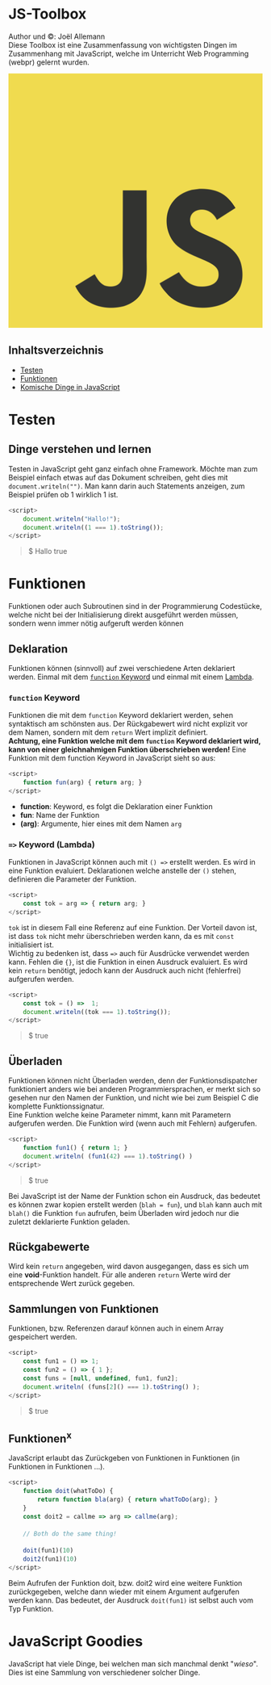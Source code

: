 # JS-Toolbox
Author und ©: Joël Allemann  
Diese Toolbox ist eine Zusammenfassung von wichtigsten Dingen im Zusammenhang mit JavaScript, welche im Unterricht Web Programming (webpr) gelernt wurden. 

![js_logo](resources/images/logo_js.png)

## Inhaltsverzeichnis
- [Testen](#testen)
- [Funktionen](#funktionen)
- [Komische Dinge in JavaScript](#komische-dinge-in-javascript)

# Testen
## Dinge verstehen und lernen
Testen in JavaScript geht ganz einfach ohne Framework. Möchte man zum Beispiel einfach etwas auf das Dokument schreiben, geht dies mit `document.writeln("")`. Man kann darin auch Statements anzeigen, zum Beispiel prüfen ob 1 wirklich 1 ist.

```javascript
<script>
    document.writeln("Hallo!");
    document.writeln((1 === 1).toString());
</script>
```
> $ Hallo true

# Funktionen
Funktionen oder auch Subroutinen sind in der Programmierung Codestücke, welche nicht bei der Initialisierung direkt ausgeführt werden müssen, sondern wenn immer nötig aufgeruft werden können
## Deklaration
Funktionen können (sinnvoll) auf zwei verschiedene Arten deklariert werden. Einmal mit dem [`function` Keyword](#function-keyword) und einmal mit einem [Lambda](#keyword-lambda).
### `function` Keyword
Funktionen die mit dem `function` Keyword deklariert werden, sehen syntaktisch am schönsten aus. Der Rückgabewert wird nicht explizit vor dem Namen, sondern mit dem `return` Wert implizit definiert.  
**Achtung, eine Funktion welche mit dem `function` Keyword deklariert wird, kann von einer gleichnahmigen Funktion überschrieben werden!**
Eine Funktion mit dem function Keyword in JavaScript sieht so aus:
```javascript
<script>
    function fun(arg) { return arg; }
</script>
```
- **function**: Keyword, es folgt die Deklaration einer Funktion
- **fun**: Name der Funktion
- **(arg)**: Argumente, hier eines mit dem Namen `arg`

### `=>` Keyword (Lambda)
Funktionen in JavaScript können auch mit `() =>` erstellt werden. Es wird in eine Funktion evaluiert. Deklarationen welche anstelle der `()` stehen, definieren die Parameter der Funktion.
```javascript
<script>
    const tok = arg => { return arg; }
</script>
```
`tok` ist in diesem Fall eine Referenz auf eine Funktion. Der Vorteil davon ist, ist dass `tok` nicht mehr überschrieben werden kann, da es mit `const` initialisiert ist.  
Wichtig zu bedenken ist, dass `=>` auch für Ausdrücke verwendet werden kann. Fehlen die `{}`, ist die Funktion in einen Ausdruck evaluiert. Es wird kein `return` benötigt, jedoch kann der Ausdruck auch nicht (fehlerfrei) aufgerufen werden.
```javascript
<script>
    const tok = () =>  1;
    document.writeln((tok === 1).toString());
</script>
```
> $ true

## Überladen
Funktionen können nicht Überladen werden, denn der Funktionsdispatcher funktioniert anders wie bei anderen Programmiersprachen, er merkt sich so gesehen nur den Namen der Funktion, und nicht wie bei zum Beispiel C die komplette Funktionssignatur.  
Eine Funktion welche keine Parameter nimmt, kann mit Parametern aufgerufen werden. Die Funktion wird (wenn auch mit Fehlern) aufgerufen.
```javascript
<script>
    function fun1() { return 1; }
    document.writeln( (fun1(42) === 1).toString() )
</script>
```
> $ true

Bei JavaScript ist der Name der Funktion schon ein Ausdruck, das bedeutet es können zwar kopien erstellt werden (`blah = fun`), und `blah` kann auch mit `blah()` die Funktion `fun` aufrufen, beim Überladen wird jedoch nur die zuletzt deklarierte Funktion geladen.

## Rückgabewerte
Wird kein `return` angegeben, wird davon ausgegangen, dass es sich um eine **void**-Funktion handelt. Für alle anderen `return` Werte wird der entsprechende Wert zurück gegeben.

## Sammlungen von Funktionen
Funktionen, bzw. Referenzen darauf können auch in einem Array gespeichert werden.
```javascript
<script>
    const fun1 = () => 1;
    const fun2 = () => { 1 };
    const funs = [null, undefined, fun1, fun2];
    document.writeln( (funs[2]() === 1).toString() );
</script>
```
> $ true

## Funktionen<sup>x</sup>
JavaScript erlaubt das Zurückgeben von Funktionen in Funktionen (in Funktionen in Funktionen ...).
```javascript
<script>
    function doit(whatToDo) {
        return function bla(arg) { return whatToDo(arg); }
    }
    const doit2 = callme => arg => callme(arg);
    
    // Both do the same thing!
    
    doit(fun1)(10)
    doit2(fun1)(10)
</script>
```
Beim Aufrufen der Funktion doit, bzw. doit2 wird eine weitere Funktion zurückgegeben, welche dann wieder mit einem Argument aufgerufen werden kann. Das bedeutet, der Ausdruck `doit(fun1)` ist selbst auch vom Typ Funktion.

# JavaScript Goodies
JavaScript hat viele Dinge, bei welchen man sich manchmal denkt "*wieso*". Dies ist eine Sammlung von verschiedener solcher Dinge.

